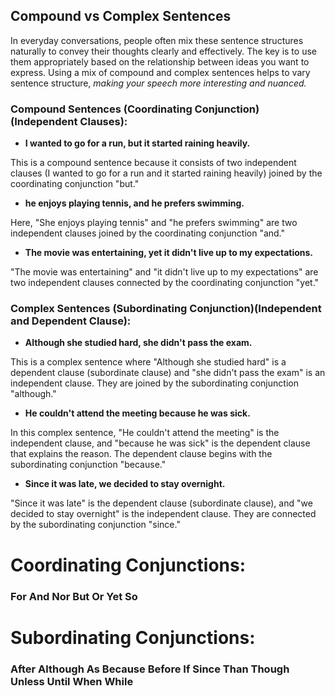 ## Compound vs Complex Sentences
In everyday conversations, people often mix these sentence structures naturally to convey their thoughts clearly and effectively. The key is to use them appropriately based on the relationship between ideas you want to express. Using a mix of compound and complex sentences helps to vary sentence structure, *making your speech more interesting and nuanced.*

### Compound Sentences (Coordinating Conjunction)(Independent Clauses):

* **I wanted to go for a run, but it started raining heavily.**

This is a compound sentence because it consists of two independent clauses (I wanted to go for a run and it started raining heavily) joined by the coordinating conjunction "but."

* **he enjoys playing tennis, and he prefers swimming.**

Here, "She enjoys playing tennis" and "he prefers swimming" are two independent clauses joined by the coordinating conjunction "and."

* **The movie was entertaining, yet it didn't live up to my expectations.**

"The movie was entertaining" and "it didn't live up to my expectations" are two independent clauses connected by the coordinating conjunction "yet."


### Complex Sentences (Subordinating Conjunction)(Independent and Dependent Clause):

* **Although she studied hard, she didn't pass the exam.**

This is a complex sentence where "Although she studied hard" is a dependent clause (subordinate clause) and "she didn't pass the exam" is an independent clause. 
They are joined by the subordinating conjunction "although."

* **He couldn't attend the meeting because he was sick.**

In this complex sentence, "He couldn't attend the meeting" is the independent clause, and "because he was sick" is the dependent clause that explains the reason. The dependent clause begins with the subordinating conjunction "because."

* **Since it was late, we decided to stay overnight.**

"Since it was late" is the dependent clause (subordinate clause), and "we decided to stay overnight" is the independent clause. They are connected by the subordinating conjunction "since."

# Coordinating Conjunctions:

### For  And  Nor  But Or Yet  So

# Subordinating Conjunctions:
### After  Although  As  Because  Before  If  Since  Than  Though  Unless  Until  When  While
